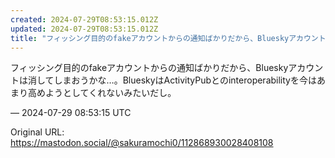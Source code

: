 ```yaml
---
created: 2024-07-29T08:53:15.012Z
updated: 2024-07-29T08:53:15.012Z
title: "フィッシング目的のfakeアカウントからの通知ばかりだから、Blueskyアカウントは消してしまおうかな…。BlueskyはActivityPubとのinter[...]"
---
```


<p>フィッシング目的のfakeアカウントからの通知ばかりだから、Blueskyアカウントは消してしまおうかな…。BlueskyはActivityPubとのinteroperabilityを今はあまり高めようとしてくれないみたいだし。</p>

&mdash; 2024-07-29 08:53:15 UTC

Original URL: https://mastodon.social/@sakuramochi0/112868930028408108
